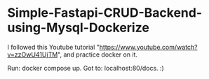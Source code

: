 # Simple-Fastapi-CRUD-Backend-using-Mysql-Dockerize
I followed this Youtube tutorial "https://www.youtube.com/watch?v=zzOwU41UjTM", and practice docker on it.

Run: docker compose up.
Got to: localhost:80/docs. :)

